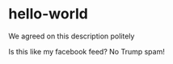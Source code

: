 # hello-world
We agreed on this description politely

Is this like my facebook feed? No Trump spam!
